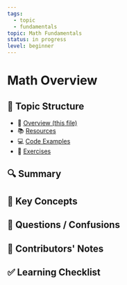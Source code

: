 ```yaml
---
tags:
  - topic
  - fundamentals
topic: Math Fundamentals
status: in progress
level: beginner
---
```

# Math Overview

## 📁 Topic Structure

- 📄 [Overview (this file)](01-Overview.md)
- 📚 [Resources](02-Resources.md)
- 💻 [Code Examples](03-CodeExamples/)
- 🧪 [Exercises](05-Exercises.md)

## 🔍 Summary

## 📘 Key Concepts

## 🔎 Questions / Confusions

## 👥 Contributors' Notes

## ✅ Learning Checklist


